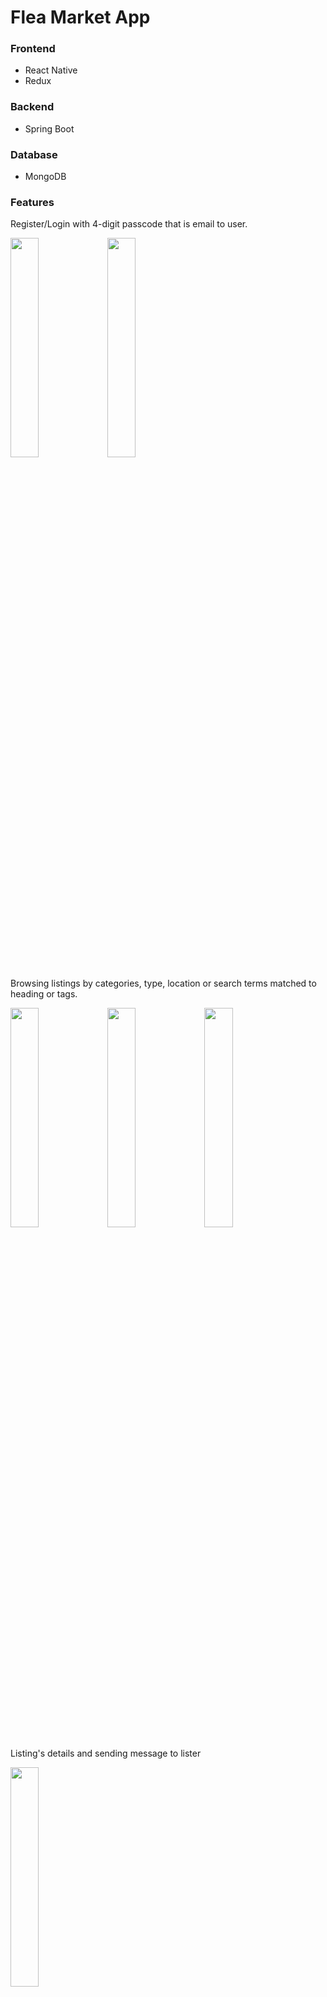 # Flea Market App

### Frontend
 - React Native
 - Redux

### Backend
 - Spring Boot

### Database
 - MongoDB

### Features
Register/Login with 4-digit passcode that is email to user.

<img src="https://user-images.githubusercontent.com/88080506/159751778-e53333aa-1525-47cc-9b6d-cb8df863abd6.png" width=30% height=30%> <img src="https://user-images.githubusercontent.com/88080506/159751787-ace57b1c-5883-4f5b-bfd9-82c1fc0f680d.png" width=30% height=30%>

Browsing listings by categories, type, location or search terms matched to heading or tags.

<img src="https://user-images.githubusercontent.com/88080506/159753471-7b671cc5-eecc-4faf-9b6e-fe407184c391.png" width=30% height=30%> <img src="https://user-images.githubusercontent.com/88080506/159753478-9dd2dfbc-cfcd-4442-9fda-627f78f861cc.png" width=30% height=30%> <img src="https://user-images.githubusercontent.com/88080506/159753491-f7b9ad89-429d-407e-a6b8-2c7890f22235.png" width=30% height=30%>

Listing's details and sending message to lister

<img src="https://user-images.githubusercontent.com/88080506/159753814-6229ac65-1c4d-480a-8b14-4ae22d72cee0.png" width=30% height=30%>

User profile's front page with user info and newest messages shown

<img src="https://user-images.githubusercontent.com/88080506/159754414-ef023409-fff7-4887-9574-4e26d7424aea.png" width=30% height=30%>

Chat

<img src="https://user-images.githubusercontent.com/88080506/159754748-026f2219-51ef-4551-a4b7-612434d60156.png" width=30% height=30%>

User's listings and adding new/editing listings

<img src="https://user-images.githubusercontent.com/88080506/159754960-23c6d5bc-b31d-4e91-9080-28f49ce486b4.png" width=30% height=30%> <img src="https://user-images.githubusercontent.com/88080506/159754970-1f6dd911-3579-41dc-a94c-781ef5537826.png" width=30% height=30%>
